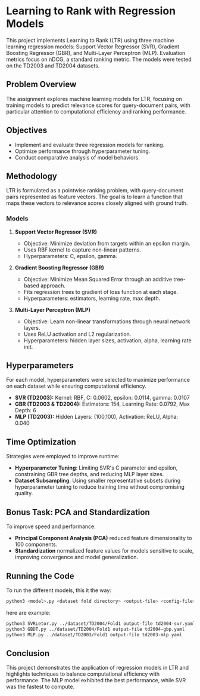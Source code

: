 # Learning to Rank with Regression Models

This project implements Learning to Rank (LTR) using three machine learning regression models: Support Vector Regressor (SVR), Gradient Boosting Regressor (GBR), and Multi-Layer Perceptron (MLP). Evaluation metrics focus on nDCG, a standard ranking metric. The models were tested on the TD2003 and TD2004 datasets.

## Problem Overview

The assignment explores machine learning models for LTR, focusing on training models to predict relevance scores for query-document pairs, with particular attention to computational efficiency and ranking performance.

## Objectives

- Implement and evaluate three regression models for ranking.
- Optimize performance through hyperparameter tuning.
- Conduct comparative analysis of model behaviors.

## Methodology

LTR is formulated as a pointwise ranking problem, with query-document pairs represented as feature vectors. The goal is to learn a function that maps these vectors to relevance scores closely aligned with ground truth.

### Models

1. **Support Vector Regressor (SVR)**
   - Objective: Minimize deviation from targets within an epsilon margin.
   - Uses RBF kernel to capture non-linear patterns.
   - Hyperparameters: C, epsilon, gamma.

2. **Gradient Boosting Regressor (GBR)**
   - Objective: Minimize Mean Squared Error through an additive tree-based approach.
   - Fits regression trees to gradient of loss function at each stage.
   - Hyperparameters: estimators, learning rate, max depth.

3. **Multi-Layer Perceptron (MLP)**
   - Objective: Learn non-linear transformations through neural network layers.
   - Uses ReLU activation and L2 regularization.
   - Hyperparameters: hidden layer sizes, activation, alpha, learning rate init.

## Hyperparameters

For each model, hyperparameters were selected to maximize performance on each dataset while ensuring computational efficiency.

- **SVR (TD2003):** Kernel: RBF, C: 0.0602, epsilon: 0.0114, gamma: 0.0107
- **GBR (TD2003 & TD2004):** Estimators: 154, Learning Rate: 0.0792, Max Depth: 6
- **MLP (TD2003):** Hidden Layers: (100,100), Activation: ReLU, Alpha: 0.040

## Time Optimization

Strategies were employed to improve runtime:

- **Hyperparameter Tuning**: Limiting SVR's C parameter and epsilon, constraining GBR tree depths, and reducing MLP layer sizes.
- **Dataset Subsampling**: Using smaller representative subsets during hyperparameter tuning to reduce training time without compromising quality.

## Bonus Task: PCA and Standardization

To improve speed and performance:

- **Principal Component Analysis (PCA)** reduced feature dimensionality to 100 components.
- **Standardization** normalized feature values for models sensitive to scale, improving convergence and model generalization.

## Running the Code
To run the different models, this it the way:
```bash
python3 <model>.py <dataset fold directory> <output-file> <config-file>
```

here are example:

```bash
python3 SVRLetor.py ../dataset/TD2004/Fold1 output-file td2004-svr.yaml
python3 GBDT.py ../dataset/TD2004/Fold1 output-file td2004-gbp.yaml
python3 MLP.py ../dataset/TD2003/Fold1 output-file td2003-mlp.yaml
```

## Conclusion

This project demonstrates the application of regression models in LTR and highlights techniques to balance computational efficiency with performance. The MLP model exhibited the best performance, while SVR was the fastest to compute.

